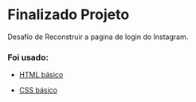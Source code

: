 # Finalizado Projeto 
Desafio de Reconstruir a pagina de login do Instagram.

### Foi usado:

* [HTML básico](https://www.w3schools.com/html/)

* [CSS básico](https://developer.mozilla.org/pt-BR/docs/Web/CSS)
